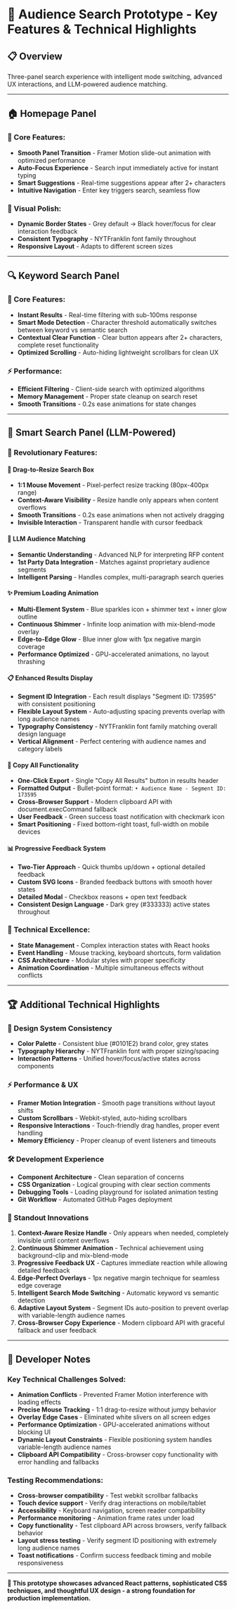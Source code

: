 # 🚀 Audience Search Prototype - Key Features & Technical Highlights

## **📋 Overview**
Three-panel search experience with intelligent mode switching, advanced UX interactions, and LLM-powered audience matching.

---

## **🏠 Homepage Panel**

### **🎯 Core Features:**
- **Smooth Panel Transition** - Framer Motion slide-out animation with optimized performance
- **Auto-Focus Experience** - Search input immediately active for instant typing
- **Smart Suggestions** - Real-time suggestions appear after 2+ characters
- **Intuitive Navigation** - Enter key triggers search, seamless flow

### **🎨 Visual Polish:**
- **Dynamic Border States** - Grey default → Black hover/focus for clear interaction feedback
- **Consistent Typography** - NYTFranklin font family throughout
- **Responsive Layout** - Adapts to different screen sizes

---

## **🔍 Keyword Search Panel**

### **🎯 Core Features:**
- **Instant Results** - Real-time filtering with sub-100ms response
- **Smart Mode Detection** - Character threshold automatically switches between keyword vs semantic search
- **Contextual Clear Function** - Clear button appears after 2+ characters, complete reset functionality
- **Optimized Scrolling** - Auto-hiding lightweight scrollbars for clean UX

### **⚡ Performance:**
- **Efficient Filtering** - Client-side search with optimized algorithms
- **Memory Management** - Proper state cleanup on search reset
- **Smooth Transitions** - 0.2s ease animations for state changes

---

## **🧠 Smart Search Panel (LLM-Powered)**

### **🎯 Revolutionary Features:**

#### **📏 Drag-to-Resize Search Box**
- **1:1 Mouse Movement** - Pixel-perfect resize tracking (80px-400px range)
- **Context-Aware Visibility** - Resize handle only appears when content overflows
- **Smooth Transitions** - 0.2s ease animations when not actively dragging
- **Invisible Interaction** - Transparent handle with cursor feedback

#### **🤖 LLM Audience Matching**
- **Semantic Understanding** - Advanced NLP for interpreting RFP content
- **1st Party Data Integration** - Matches against proprietary audience segments
- **Intelligent Parsing** - Handles complex, multi-paragraph search queries

#### **✨ Premium Loading Animation**
- **Multi-Element System** - Blue sparkles icon + shimmer text + inner glow outline
- **Continuous Shimmer** - Infinite loop animation with mix-blend-mode overlay
- **Edge-to-Edge Glow** - Blue inner glow with 1px negative margin coverage
- **Performance Optimized** - GPU-accelerated animations, no layout thrashing

#### **📋 Enhanced Results Display**
- **Segment ID Integration** - Each result displays "Segment ID: 173595" with consistent positioning
- **Flexible Layout System** - Auto-adjusting spacing prevents overlap with long audience names
- **Typography Consistency** - NYTFranklin font family matching overall design language
- **Vertical Alignment** - Perfect centering with audience names and category labels

#### **📄 Copy All Functionality**
- **One-Click Export** - Single "Copy All Results" button in results header
- **Formatted Output** - Bullet-point format: `• Audience Name - Segment ID: 173595`
- **Cross-Browser Support** - Modern clipboard API with document.execCommand fallback
- **User Feedback** - Green success toast notification with checkmark icon
- **Smart Positioning** - Fixed bottom-right toast, full-width on mobile devices

#### **📊 Progressive Feedback System**
- **Two-Tier Approach** - Quick thumbs up/down + optional detailed feedback
- **Custom SVG Icons** - Branded feedback buttons with smooth hover states
- **Detailed Modal** - Checkbox reasons + open text feedback
- **Consistent Design Language** - Dark grey (#333333) active states throughout

### **🔧 Technical Excellence:**
- **State Management** - Complex interaction states with React hooks
- **Event Handling** - Mouse tracking, keyboard shortcuts, form validation
- **CSS Architecture** - Modular styles with proper specificity
- **Animation Coordination** - Multiple simultaneous effects without conflicts

---

## **🏆 Additional Technical Highlights**

### **🎨 Design System Consistency**
- **Color Palette** - Consistent blue (#0101E2) brand color, grey states
- **Typography Hierarchy** - NYTFranklin font with proper sizing/spacing
- **Interaction Patterns** - Unified hover/focus/active states across components

### **⚡ Performance & UX**
- **Framer Motion Integration** - Smooth page transitions without layout shifts
- **Custom Scrollbars** - Webkit-styled, auto-hiding scrollbars
- **Responsive Interactions** - Touch-friendly drag handles, proper event handling
- **Memory Efficiency** - Proper cleanup of event listeners and timeouts

### **🛠️ Development Experience**
- **Component Architecture** - Clean separation of concerns
- **CSS Organization** - Logical grouping with clear section comments
- **Debugging Tools** - Loading playground for isolated animation testing
- **Git Workflow** - Automated GitHub Pages deployment

### **🌟 Standout Innovations**
1. **Context-Aware Resize Handle** - Only appears when needed, completely invisible until content overflows
2. **Continuous Shimmer Animation** - Technical achievement using background-clip and mix-blend-mode
3. **Progressive Feedback UX** - Captures immediate reaction while allowing detailed feedback
4. **Edge-Perfect Overlays** - 1px negative margin technique for seamless edge coverage
5. **Intelligent Search Mode Switching** - Automatic keyword vs semantic detection
6. **Adaptive Layout System** - Segment IDs auto-position to prevent overlap with variable-length audience names
7. **Cross-Browser Copy Experience** - Modern clipboard API with graceful fallback and user feedback

---

## **🎯 Developer Notes**

### **Key Technical Challenges Solved:**
- **Animation Conflicts** - Prevented Framer Motion interference with loading effects
- **Precise Mouse Tracking** - 1:1 drag-to-resize without jumpy behavior  
- **Overlay Edge Cases** - Eliminated white slivers on all screen edges
- **Performance Optimization** - GPU-accelerated animations without blocking UI
- **Dynamic Layout Constraints** - Flexible positioning system handles variable-length audience names
- **Clipboard API Compatibility** - Cross-browser copy functionality with error handling and fallbacks

### **Testing Recommendations:**
- **Cross-browser compatibility** - Test webkit scrollbar fallbacks
- **Touch device support** - Verify drag interactions on mobile/tablet
- **Accessibility** - Keyboard navigation, screen reader compatibility
- **Performance monitoring** - Animation frame rates under load
- **Copy functionality** - Test clipboard API across browsers, verify fallback behavior
- **Layout stress testing** - Verify segment ID positioning with extremely long audience names
- **Toast notifications** - Confirm success feedback timing and mobile responsiveness

---

**🎉 This prototype showcases advanced React patterns, sophisticated CSS techniques, and thoughtful UX design - a strong foundation for production implementation.**


